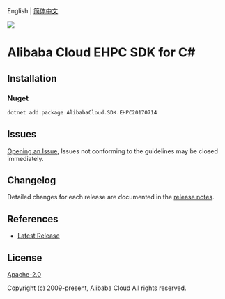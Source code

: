 English | [简体中文](README-CN.md)

![](https://aliyunsdk-pages.alicdn.com/icons/AlibabaCloud.svg)

# Alibaba Cloud EHPC SDK for C#

## Installation

### Nuget

```bash
dotnet add package AlibabaCloud.SDK.EHPC20170714
```

## Issues

[Opening an Issue](https://github.com/aliyun/alibabacloud-csharp-sdk/issues/new), Issues not conforming to the guidelines may be closed immediately.

## Changelog

Detailed changes for each release are documented in the [release notes](./ChangeLog.md).

## References

* [Latest Release](https://github.com/aliyun/alibabacloud-csharp-sdk/)

## License

[Apache-2.0](http://www.apache.org/licenses/LICENSE-2.0)

Copyright (c) 2009-present, Alibaba Cloud All rights reserved.
